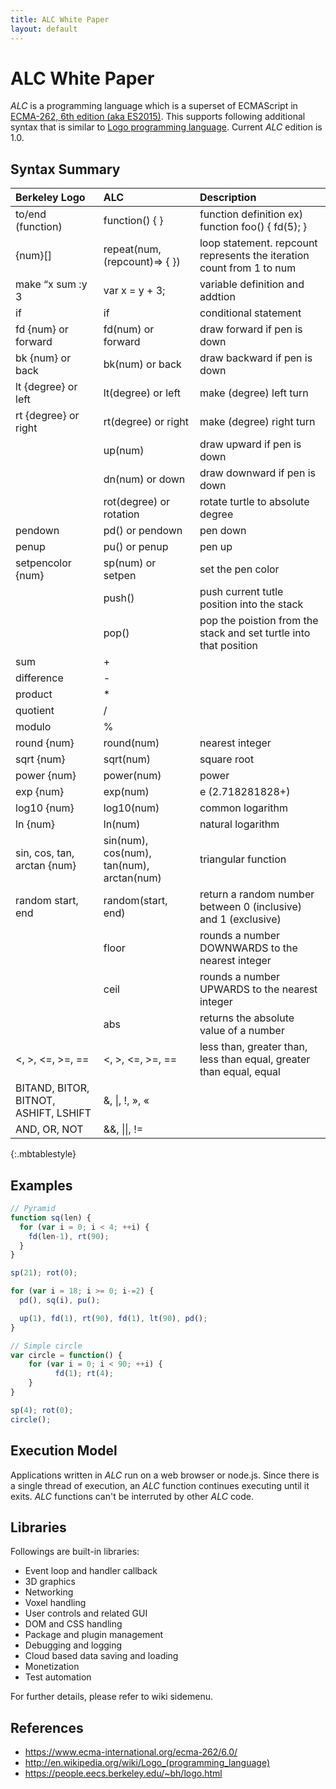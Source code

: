 ```yaml
---
title: ALC White Paper
layout: default
---
```


# [](#header-1)ALC White Paper

_ALC_ is a programming language which is a superset of ECMAScript in [ECMA-262, 6th edition (aka ES2015)](https://www.ecma-international.org/ecma-262/6.0/).
This supports following additional syntax that is similar to [Logo programming language](http://en.wikipedia.org/wiki/Logo_(programming_language)).
Current _ALC_ edition is 1.0.

## [](#header-2)Syntax Summary

| Berkeley Logo | ALC | Description |
|:---|:---|:---|
| to/end (function)    | function() { }       | function definition ex) function foo() { fd(5); }|
| {num}[]              | repeat(num, (repcount)=> { }) | loop statement. repcount represents the iteration count from 1 to num|
| make “x sum :y 3     | var x = y + 3;       | variable definition and addtion|
| if                   | if                   | conditional statement|
| fd {num} or forward  | fd(num) or forward   | draw forward if pen is down|
| bk {num} or back     | bk(num) or back      | draw backward if pen is down|
| lt {degree} or left  | lt(degree) or left   | make (degree) left turn|
| rt {degree} or right | rt(degree) or right  | make (degree) right turn|
|                      |up(num)              | draw upward if pen is down|
|                      | dn(num) or down      | draw downward if pen is down|
|                      | rot(degree) or rotation| rotate turtle to absolute degree|
| pendown              | pd() or pendown      | pen down|
| penup                | pu() or penup        | pen up|
| setpencolor {num}    | sp(num) or setpen    | set the pen color|
|                      | push()               | push current tutle position into the stack|
|                      | pop()                | pop the poistion from the stack and set turtle into that position|
| sum                  | +                    |   |
| difference           | -                    |   |
| product              | \*                   |   |
| quotient             | /                    |   |
| modulo               | %                    |   |
| round {num}          | round(num)           | nearest integer|
| sqrt {num}           | sqrt(num)            | square root|
| power {num}          | power(num)           | power  |
| exp {num}            | exp(num)             | e (2.718281828+)|
| log10 {num}          | log10(num)           | common logarithm|
| ln {num}             | ln(num)              | natural logarithm|
| sin, cos, tan, arctan {num}| sin(num), cos(num), tan(num), arctan(num)| triangular function|
| random start, end    | random(start, end)   | return a random number between 0 (inclusive) and 1 (exclusive)|
|                      | floor                | rounds a number DOWNWARDS to the nearest integer|
|                      | ceil                 | rounds a number UPWARDS to the nearest integer|
|                      | abs                  | returns the absolute value of a number|
| <, >, <=, >=, ==     | <, >, <=, >=, ==     |   less than, greater than, less than equal, greater than equal, equal|
| BITAND, BITOR, BITNOT, ASHIFT, LSHIFT|  &, \|, !, », « |   |
| AND, OR, NOT   | &&, \|\|, !=         |   |
{:.mbtablestyle}

## [](#header-2)Examples

```js
// Pyramid
function sq(len) {
  for (var i = 0; i < 4; ++i) {
    fd(len-1), rt(90);
  }
}

sp(21); rot(0);

for (var i = 18; i >= 0; i-=2) {
  pd(), sq(i), pu();

  up(1), fd(1), rt(90), fd(1), lt(90), pd();
}
```

```js
// Simple circle
var circle = function() {
    for (var i = 0; i < 90; ++i) {
          fd(1); rt(4);
    }
}

sp(4); rot(0);
circle();
```
## [](#header-2)Execution Model

Applications written in _ALC_ run on a web browser or node.js.
Since there is a single thread of execution, an _ALC_ function continues executing until it exits.  _ALC_ functions can't be interruted by other _ALC_ code.

## [](#header-2)Libraries

Followings are built-in libraries:

* Event loop and handler callback
* 3D graphics
* Networking
* Voxel handling
* User controls and related GUI
* DOM and CSS handling
* Package and plugin management
* Debugging and logging
* Cloud based data saving and loading
* Monetization
* Test automation


For further details, please refer to wiki sidemenu.

## References

* https://www.ecma-international.org/ecma-262/6.0/
* http://en.wikipedia.org/wiki/Logo_(programming_language)
* https://people.eecs.berkeley.edu/~bh/logo.html
